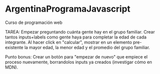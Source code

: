# ArgentinaProgramaJavascript
Curso de programación web

TAREA: Empezar preguntando cuánta gente hay en el grupo familiar.
Crear tantos inputs+labels como gente haya para completar la edad de cada integrante.
Al hacer click en "calcular", mostrar en un elemento pre-existente la mayor edad, la menor edad y el promedio del grupo familiar.

Punto bonus: Crear un botón para "empezar de nuevo" que empiece el proceso nuevamente, borrandolos inputs ya creados (investigar cómo en MDN).
